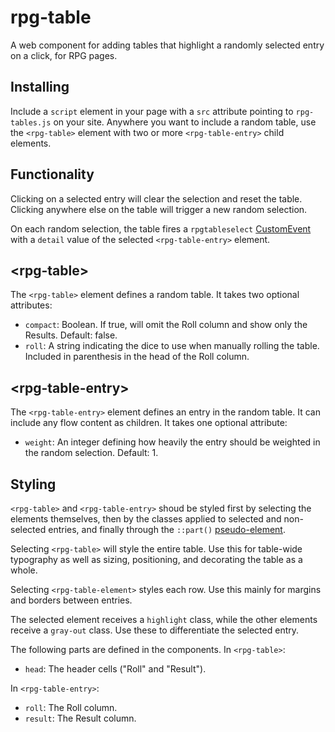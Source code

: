 # rpg-table
A web component for adding tables that highlight a randomly selected entry on
a click, for RPG pages.

## Installing
Include a `script` element in your page with a `src` attribute pointing to
`rpg-tables.js` on your site. Anywhere you want to include a random table, use
the `<rpg-table>` element with two or more `<rpg-table-entry>` child elements.

## Functionality
Clicking on a selected entry will clear the selection and reset the table.
Clicking anywhere else on the table will trigger a new random selection.

On each random selection, the table fires a `rpgtableselect` [CustomEvent]
with a `detail` value of the selected `<rpg-table-entry>` element.

## \<rpg-table\>
The `<rpg-table>` element defines a random table. It takes two optional attributes:

- `compact`: Boolean. If true, will omit the Roll column and show only the
  Results. Default: false.
- `roll`: A string indicating the dice to use when manually rolling the table. Included in parenthesis in the head of the Roll column.

## \<rpg-table-entry\>
The `<rpg-table-entry>` element defines an entry in the random table. It can
include any flow content as children. It takes one optional attribute: 

- `weight`: An integer defining how heavily the entry should be weighted in the 
  random selection. Default: 1.

## Styling
`<rpg-table>` and `<rpg-table-entry>` shoud be styled first by selecting the
elements themselves, then by the classes applied to selected and non-selected
entries, and finally through the `::part()` [pseudo-element].

Selecting `<rpg-table>` will style the entire table. Use this for table-wide typography as well as sizing, positioning, and decorating the table as a whole.

Selecting `<rpg-table-element>` styles each row. Use this mainly for margins and
borders between entries.

The selected element receives a `highlight` class, while the other elements receive a `gray-out` class. Use these to differentiate the selected entry.

The following parts are defined in the components. In `<rpg-table>`:

- `head`: The header cells ("Roll" and "Result").

In `<rpg-table-entry>`:

- `roll`: The Roll column.
- `result`: The Result column.


[CustomEvent]: https://developer.mozilla.org/en-US/docs/Web/API/CustomEvent
[pseudo-element]: https://developer.mozilla.org/en-US/docs/Web/CSS/::part